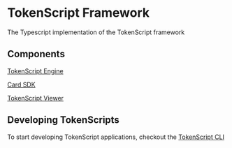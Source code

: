 
# TokenScript Framework

The Typescript implementation of the TokenScript framework

## Components

[TokenScript Engine](./engine-js)

[Card SDK](./card-sdk)

[TokenScript Viewer](./tokenscript-viewer)

## Developing TokenScripts

To start developing TokenScript applications, checkout the [TokenScript CLI](https://github.com/SmartTokenLabs/TokenScript-SDK)